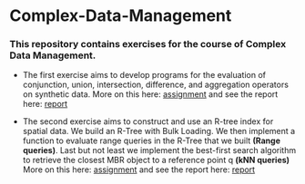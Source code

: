 # Complex-Data-Management

### This repository contains exercises for the course of Complex Data Management. 

- The first exercise aims to develop programs for the evaluation of conjunction, union, intersection, difference, and aggregation operators on synthetic data. More on this here: [assignment](ex1/Assignment1.pdf)
and see the report here: [report](ex1/Report.pdf)

- The second exercise aims to construct and use an R-tree index for spatial data. We build an R-Tree with Bulk Loading. We then implement a function to evaluate range queries in the R-Tree that we built **(Range queries)**. Last but not least we implement the best-first search algorithm to retrieve the closest MBR object to a reference point q **(kNN queries)**
More on this here: [assignment](ex2/Assignment2.pdf) and see the report here: [report](ex2/Report.pdf)
